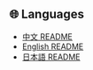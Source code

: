 ## 🌐 Languages

- [中文 README](./readme.zh.md)
- [English README](./readme.en.md)
- [日本語 README](./readme.jp.md)
